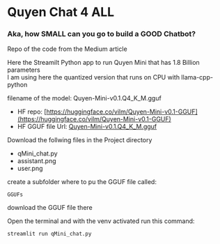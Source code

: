 # Quyen Chat 4 ALL
### Aka, how SMALL can you go to build a GOOD Chatbot?

Repo of the code from the Medium article

Here the Streamilt Python app to run Quyen Mini that has 1.8 Billion parameters<br>
I am using here the quantized version that runs on CPU with llama-cpp-python

filename of the model: Quyen-Mini-v0.1.Q4_K_M.gguf

- HF repo: [https://huggingface.co/vilm/Quyen-Mini-v0.1-GGUF](https://huggingface.co/vilm/Quyen-Mini-v0.1-GGUF)
- HF GGUF file Url: [Quyen-Mini-v0.1.Q4_K_M.gguf](https://huggingface.co/vilm/Quyen-Mini-v0.1-GGUF/resolve/main/Quyen-Mini-v0.1.Q4_K_M.gguf)

Download the follwing files in the Project directory
- qMini_chat.py
- assistant.png
- user.png

create a subfolder where to pu the GGUF file called:
```
GGUFs
```

download the GGUF file there

Open the terminal and with the venv activated run this command:
```
streamlit run qMini_chat.py
```
